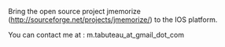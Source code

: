Bring the open source project jmemorize (http://sourceforge.net/projects/jmemorize/) to the IOS platform.

You can contact me at : m.tabuteau\_at\_gmail\_dot\_com